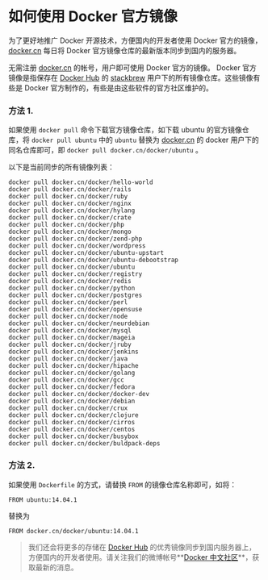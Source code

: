 # 如何使用 Docker 官方镜像

为了更好地推广 Docker 开源技术，方便国内的开发者使用 Docker 官方的镜像，[docker.cn](https://docker.cn) 每日将 Docker 官方镜像仓库的最新版本同步到国内的服务器。

无需注册 [docker.cn](https://docker.cn) 的帐号，用户即可使用 Docker 官方的镜像。 Docker 官方镜像是指保存在 [Docker Hub](https://registry.hub.docker.com) 的 [stackbrew](https://registry.hub.docker.com/repos/stackbrew/) 用户下的所有镜像仓库。这些镜像有些是 Docker 官方制作的，有些是由这些软件的官方社区维护的。

### 方法 1.

如果使用 `docker pull` 命令下载官方镜像仓库，如下载 ubuntu 的官方镜像仓库，将 `docker pull ubuntu` 中的 `ubuntu` 替换为 [docker.cn](https://docker.cn) 的 docker 用户下的同名仓库即可，即 `docker pull docker.cn/docker/ubuntu` 。

以下是当前同步的所有镜像列表：

```
docker pull docker.cn/docker/hello-world
docker pull docker.cn/docker/rails
docker pull docker.cn/docker/ruby
docker pull docker.cn/docker/nginx
docker pull docker.cn/docker/hylang
docker pull docker.cn/docker/crate
docker pull docker.cn/docker/php
docker pull docker.cn/docker/mongo
docker pull docker.cn/docker/zend-php
docker pull docker.cn/docker/wordpress
docker pull docker.cn/docker/ubuntu-upstart
docker pull docker.cn/docker/ubuntu-debootstrap
docker pull docker.cn/docker/ubuntu
docker pull docker.cn/docker/registry
docker pull docker.cn/docker/redis
docker pull docker.cn/docker/python
docker pull docker.cn/docker/postgres
docker pull docker.cn/docker/perl
docker pull docker.cn/docker/opensuse
docker pull docker.cn/docker/node
docker pull docker.cn/docker/neurdebian
docker pull docker.cn/docker/mysql
docker pull docker.cn/docker/mageia
docker pull docker.cn/docker/jruby
docker pull docker.cn/docker/jenkins
docker pull docker.cn/docker/java
docker pull docker.cn/docker/hipache
docker pull docker.cn/docker/golang
docker pull docker.cn/docker/gcc
docker pull docker.cn/docker/fedora
docker pull docker.cn/docker/docker-dev
docker pull docker.cn/docker/debian
docker pull docker.cn/docker/crux
docker pull docker.cn/docker/clojure
docker pull docker.cn/docker/cirros
docker pull docker.cn/docker/centos
docker pull docker.cn/docker/busybox
docker pull docker.cn/docker/buldpack-deps
```

### 方法 2.

如果使用 `Dockerfile` 的方式，请替换 `FROM` 的镜像仓库名称即可，如将：

```
FROM ubuntu:14.04.1
```

替换为

```
FROM docker.cn/docker/ubuntu:14.04.1
```


> 我们还会将更多的存储在 [Docker Hub](https://registry.hub.docker.com) 的优秀镜像同步到国内服务器上，方便国内的开发者使用。请关注我们的微博帐号**[Docker 中文社区](http://www.weibo.com/dockboard)**，获取最新的消息。
